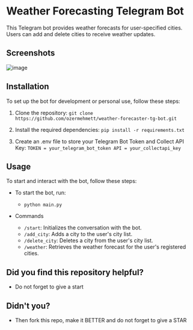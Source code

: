 # Weather Forecasting Telegram Bot

This Telegram bot provides weather forecasts for user-specified cities. Users can add and delete cities to receive weather updates.

## Screenshots

![image](https://github.com/ozermehmett/weather-forecaster-tg-bot/assets/115498182/cf45e15f-39ba-4a02-8917-c2efe97ef52b)


## Installation

To set up the bot for development or personal use, follow these steps:

1. Clone the repository:
   `git clone https://github.com/ozermehmett/weather-forecaster-tg-bot.git`
   
2. Install the required dependencies:
   `pip install -r requirements.txt`
   
3. Create an .env file to store your Telegram Bot Token and Collect API Key:
   `TOKEN = your_telegram_bot_token
   API = your_collectapi_key`

## Usage

To start and interact with the bot, follow these steps:

+ To start the bot, run:
  + `python main.py`
 
+ Commands
  + `/start`: Initializes the conversation with the bot.
  + `/add_city`: Adds a city to the user's city list.
  + `/delete_city`: Deletes a city from the user's city list.
  + `/weather`: Retrieves the weather forecast for the user's registered cities.
 
## Did you find this repository helpful?
+ Do not forget to give a start

## Didn't you?
+ Then fork this repo, make it BETTER and do not forget to give a STAR
